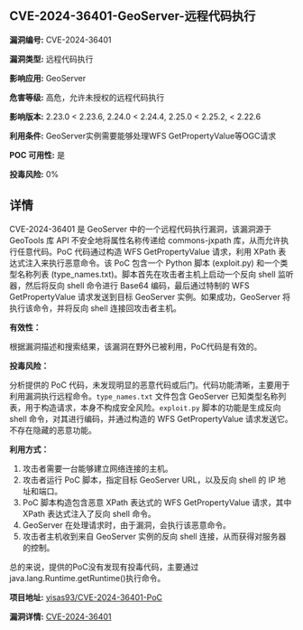 ## CVE-2024-36401-GeoServer-远程代码执行

**漏洞编号:** CVE-2024-36401

**漏洞类型:** 远程代码执行

**影响应用:** GeoServer

**危害等级:** 高危，允许未授权的远程代码执行

**影响版本:** 2.23.0 < 2.23.6, 2.24.0 < 2.24.4, 2.25.0 < 2.25.2, < 2.22.6

**利用条件:** GeoServer实例需要能够处理WFS GetPropertyValue等OGC请求

**POC 可用性:** 是

**投毒风险:** 0%

## 详情

CVE-2024-36401 是 GeoServer 中的一个远程代码执行漏洞，该漏洞源于 GeoTools 库 API 不安全地将属性名称传递给 commons-jxpath 库，从而允许执行任意代码。PoC 代码通过构造 WFS GetPropertyValue 请求，利用 XPath 表达式注入来执行恶意命令。该 PoC 包含一个 Python 脚本 (exploit.py) 和一个类型名称列表 (type_names.txt)。脚本首先在攻击者主机上启动一个反向 shell 监听器，然后将反向 shell 命令进行 Base64 编码，最后通过特制的 WFS GetPropertyValue 请求发送到目标 GeoServer 实例。如果成功，GeoServer 将执行该命令，并将反向 shell 连接回攻击者主机。

**有效性：**

根据漏洞描述和搜索结果，该漏洞在野外已被利用，PoC代码是有效的。

**投毒风险：**

分析提供的 PoC 代码，未发现明显的恶意代码或后门。代码功能清晰，主要用于利用漏洞执行远程命令。`type_names.txt` 文件包含 GeoServer 已知类型名称列表，用于构造请求，本身不构成安全风险。`exploit.py` 脚本的功能是生成反向 shell 命令，对其进行编码，并通过构造的 WFS GetPropertyValue 请求发送它。不存在隐藏的恶意功能。

**利用方式：**

1.  攻击者需要一台能够建立网络连接的主机。
2.  攻击者运行 PoC 脚本，指定目标 GeoServer URL，以及反向 shell 的 IP 地址和端口。
3.  PoC 脚本构造包含恶意 XPath 表达式的 WFS GetPropertyValue 请求，其中 XPath 表达式注入了反向 shell 命令。
4.  GeoServer 在处理请求时，由于漏洞，会执行该恶意命令。
5.  攻击者主机收到来自 GeoServer 实例的反向 shell 连接，从而获得对服务器的控制。

总的来说，提供的PoC没有发现有投毒代码，主要通过java.lang.Runtime.getRuntime()执行命令。

**项目地址:** [yisas93/CVE-2024-36401-PoC](https://github.com/yisas93/CVE-2024-36401-PoC)

**漏洞详情:** [CVE-2024-36401](https://nvd.nist.gov/vuln/detail/CVE-2024-36401)